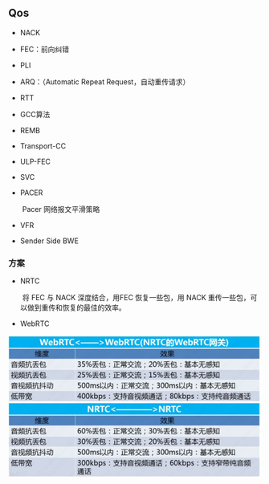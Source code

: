 ## Qos

- NACK

- FEC：前向纠错

- PLI

- ARQ：（Automatic Repeat Request，自动重传请求）

- RTT

- GCC算法

- REMB

- Transport-CC

- ULP-FEC

- SVC

- PACER

  ​	Pacer 网络报文平滑策略

- VFR

- Sender Side BWE





### 方案

- NRTC

  ​	将 FEC 与 NACK 深度结合，用FEC 恢复一些包，用 NACK 重传一些包，可以做到重传和恢复的最佳的效率。

- WebRTC



![](./png/NRTC-WebRTC.png)